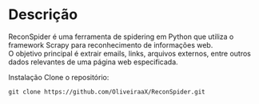 # Descrição<br>
ReconSpider é uma ferramenta de spidering em Python que utiliza o framework Scrapy para reconhecimento de informações web. <br>O objetivo principal é extrair emails, links, arquivos externos, entre outros dados relevantes de uma página web especificada.

Instalação
Clone o repositório:

```
git clone https://github.com/OliveiraaX/ReconSpider.git
```

